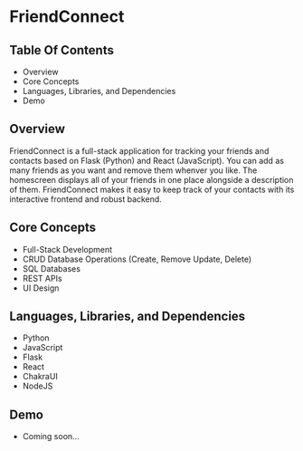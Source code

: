 # FriendConnect

## Table Of Contents
- Overview
- Core Concepts
- Languages, Libraries, and Dependencies
- Demo


## Overview

FriendConnect is a full-stack application for tracking your friends and contacts based on Flask (Python) and React (JavaScript). You can add as many friends as you want and remove them whenver you like. The homescreen displays all of your friends in one place alongside a description of them. FriendConnect makes it easy to keep track of your contacts with its interactive frontend and robust backend.


## Core Concepts

- Full-Stack Development
- CRUD Database Operations (Create, Remove Update, Delete)
- SQL Databases
- REST APIs
- UI Design


## Languages, Libraries, and Dependencies

- Python
- JavaScript
- Flask
- React
- ChakraUI
- NodeJS

## Demo

- Coming soon...